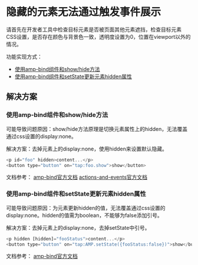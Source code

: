 # 隐藏的元素无法通过触发事件展示

请首先在开发者工具中检查目标元素是否被页面其他元素遮挡，检查目标元素CSS设置，是否存在颜色与背景色一致，透明度设置为0，位置在viewport以外的情况。

功能实现方式：

* [使用amp-bind组件和show/hide方法](amp-show-or-hide-element-with-amp-bind-and-amp-actions.md#amp-bind-show-hide)
* [使用amp-bind组件和setState更新元素hidden属性](amp-show-or-hide-element-with-amp-bind-and-amp-actions.md#amp-bind-amp-setState)

## 解决方案

### 使用amp-bind组件和show/hide方法 <a id="amp-bind-show-hide"></a>

可能导致问题原因：show/hide方法原理是切换元素属性上的hidden，无法覆盖通过css设置的display:none。

解决方案：去掉元素上的display:none，使用hidden来设置默认隐藏。

```javascript
<p id="foo" hidden>content...</p>
<button type="button" on="tap:foo.show">show</button>
```

文档参考： [amp-bind官方文档](https://www.ampproject.org/docs/reference/components/amp-bind) [actions-and-events官方文档](https://www.ampproject.org/docs/interaction_dynamic/amp-actions-and-events#globally-defined-events-and-actions)

### 使用amp-bind组件和setState更新元素hidden属性 <a id="amp-bind-amp-setState"></a>

可能导致问题原因：为元素更新hidden的值，无法覆盖通过css设置的display:none。hidden的值需为boolean，不能够为false添加引号。

解决方案：去掉元素上的display:none，去掉setState中引号。

```javascript
<p hidden [hidden]="fooStatus">content...</p>
<button type="button" on="tap:AMP.setState({fooStatus:false})">show</button>
```

文档参考： [amp-bind官方文档](https://www.ampproject.org/docs/reference/components/amp-bind)

